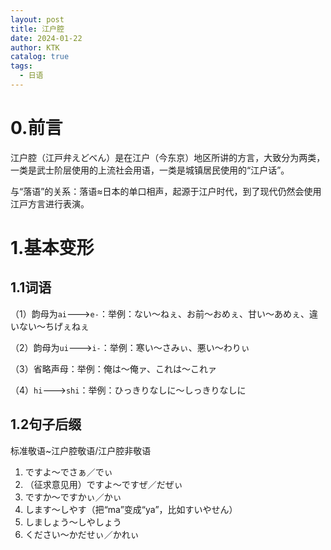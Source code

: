 ```yaml
---
layout: post
title: 江户腔
date: 2024-01-22
author: KTK
catalog: true
tags:
  - 日语
---
```

# 0.前言
江户腔（江戸弁えどべん）是在江户（今东京）地区所讲的方言，大致分为两类，一类是武士阶层使用的上流社会用语，一类是城镇居民使用的“江户话”。

与“落语”的关系：落语≈日本的单口相声，起源于江户时代，到了现代仍然会使用江戸方言进行表演。

# 1.基本变形
## 1.1词语
（1）韵母为`ai`--->`e-`：举例：ない～ねぇ、お前～おめぇ、甘い～あめぇ、違いない～ちげぇねぇ

（2）韵母为`ui`--->`i-`：举例：寒い～さみぃ、悪い～わりぃ

（3）省略声母：举例：俺は～俺ァ、これは～これァ

（4）`hi`--->`shi`：举例：ひっきりなしに～しっきりなしに

## 1.2句子后缀
标准敬语~江户腔敬语/江户腔非敬语
1. ですよ～でさぁ／でぃ
2. （征求意见用）ですよ～ですぜ／だぜぃ
3. ですか～ですかぃ／かぃ
4. します～しやす（把“ma”变成“ya”，比如すいやせん）
5. しましょう～しやしょう
6. ください～かだせぃ／かれぃ
